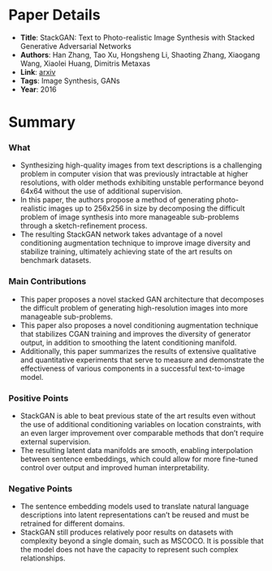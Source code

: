 # Paper Details

* **Title**: StackGAN: Text to Photo-realistic Image Synthesis with Stacked Generative Adversarial Networks
* **Authors**: Han Zhang, Tao Xu, Hongsheng Li, Shaoting Zhang, Xiaogang Wang, Xiaolei Huang, Dimitris Metaxas
* **Link**: [arxiv](https://arxiv.org/pdf/1612.03242.pdf)
* **Tags**: Image Synthesis, GANs
* **Year**: 2016

# Summary

### What
* Synthesizing high-quality images from text descriptions is a challenging problem in computer vision that was previously intractable at higher resolutions, with older methods exhibiting unstable performance beyond 64x64 without the use of additional supervision. 
* In this paper, the authors propose a method of generating photo-realistic images up to 256x256 in size by decomposing the difficult problem of image synthesis into more manageable sub-problems through a sketch-refinement process. 
* The resulting StackGAN network takes advantage of a novel conditioning augmentation technique to improve image diversity and stabilize training, ultimately achieving state of the art results on benchmark datasets.


### Main Contributions
* This paper proposes a novel stacked GAN architecture that decomposes the difficult problem of generating high-resolution images into more manageable sub-problems.
* This paper also proposes a novel conditioning augmentation technique that stabilizes CGAN training and improves the diversity of generator output, in addition to smoothing the latent conditioning manifold.
* Additionally, this paper summarizes the results of extensive qualitative and quantitative experiments that serve to measure and demonstrate the effectiveness of various components in a successful text-to-image model.


### Positive Points
* StackGAN is able to beat previous state of the art results even without the use of additional conditioning variables on location constraints, with an even larger improvement over comparable methods that don’t require external supervision.
* The resulting latent data manifolds are smooth, enabling interpolation between sentence embeddings, which could allow for more fine-tuned control over output and improved human interpretability. 


### Negative Points
* The sentence embedding models used to translate natural language descriptions into latent representations can’t be reused and must be retrained for different domains.
* StackGAN still produces relatively poor results on datasets with complexity beyond a single domain, such as MSCOCO. It is possible that the model does not have the capacity to represent such complex relationships. 






